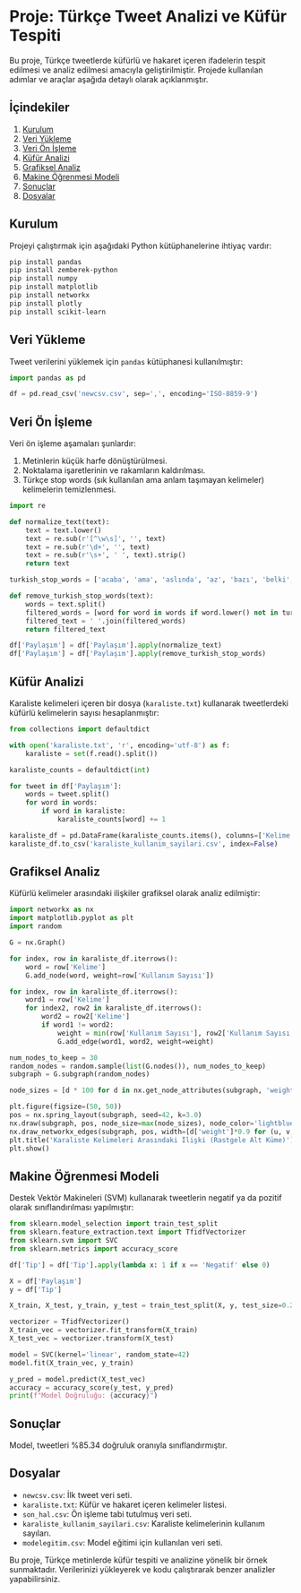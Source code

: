 # Proje: Türkçe Tweet Analizi ve Küfür Tespiti

Bu proje, Türkçe tweetlerde küfürlü ve hakaret içeren ifadelerin tespit edilmesi ve analiz edilmesi amacıyla geliştirilmiştir. Projede kullanılan adımlar ve araçlar aşağıda detaylı olarak açıklanmıştır.

## İçindekiler
1. [Kurulum](#kurulum)
2. [Veri Yükleme](#veri-yukleme)
3. [Veri Ön İşleme](#veri-on-isleme)
4. [Küfür Analizi](#kufur-analizi)
5. [Grafiksel Analiz](#grafiksel-analiz)
6. [Makine Öğrenmesi Modeli](#makine-ogrenmesi-modeli)
7. [Sonuçlar](#sonuclar)
8. [Dosyalar](#dosyalar)

## Kurulum <a name="kurulum"></a>

Projeyi çalıştırmak için aşağıdaki Python kütüphanelerine ihtiyaç vardır:

```bash
pip install pandas
pip install zemberek-python
pip install numpy
pip install matplotlib
pip install networkx
pip install plotly
pip install scikit-learn
```

## Veri Yükleme <a name="veri-yukleme"></a>

Tweet verilerini yüklemek için `pandas` kütüphanesi kullanılmıştır:

```python
import pandas as pd

df = pd.read_csv('newcsv.csv', sep=',', encoding='ISO-8859-9')
```

## Veri Ön İşleme <a name="veri-on-isleme"></a>

Veri ön işleme aşamaları şunlardır:
1. Metinlerin küçük harfe dönüştürülmesi.
2. Noktalama işaretlerinin ve rakamların kaldırılması.
3. Türkçe stop words (sık kullanılan ama anlam taşımayan kelimeler) kelimelerin temizlenmesi.

```python
import re

def normalize_text(text):
    text = text.lower()
    text = re.sub(r'[^\w\s]', '', text)
    text = re.sub(r'\d+', '', text)
    text = re.sub(r'\s+', ' ', text).strip()
    return text

turkish_stop_words = ['acaba', 'ama', 'aslında', 'az', 'bazı', 'belki', 'biri', 'birkaç', 'birşey', 'biz', 'bu', 'çok', 'çünkü', 'da', 'daha', 'de', 'defa', 'diye', 'eğer', 'en', 'gibi', 'hem', 'hep', 'hepsi', 'her', 'hiç', 'için', 'ile', 'ise', 'kez', 'ki', 'kim', 'mı', 'mu', 'mü', 'nasıl', 'ne', 'neden', 'nerde', 'nerede', 'nereye', 'niçin', 'niye', 'o', 'sanki', 'şey', 'siz', 'şu', 'tüm', 've', 'veya', 'ya', 'yani']

def remove_turkish_stop_words(text):
    words = text.split()
    filtered_words = [word for word in words if word.lower() not in turkish_stop_words]
    filtered_text = ' '.join(filtered_words)
    return filtered_text

df['Paylaşım'] = df['Paylaşım'].apply(normalize_text)
df['Paylaşım'] = df['Paylaşım'].apply(remove_turkish_stop_words)
```

## Küfür Analizi <a name="kufur-analizi"></a>

Karaliste kelimeleri içeren bir dosya (`karaliste.txt`) kullanarak tweetlerdeki küfürlü kelimelerin sayısı hesaplanmıştır:

```python
from collections import defaultdict

with open('karaliste.txt', 'r', encoding='utf-8') as f:
    karaliste = set(f.read().split())

karaliste_counts = defaultdict(int)

for tweet in df['Paylaşım']:
    words = tweet.split()
    for word in words:
        if word in karaliste:
            karaliste_counts[word] += 1

karaliste_df = pd.DataFrame(karaliste_counts.items(), columns=['Kelime', 'Kullanım Sayısı'])
karaliste_df.to_csv('karaliste_kullanim_sayilari.csv', index=False)
```

## Grafiksel Analiz <a name="grafiksel-analiz"></a>

Küfürlü kelimeler arasındaki ilişkiler grafiksel olarak analiz edilmiştir:

```python
import networkx as nx
import matplotlib.pyplot as plt
import random

G = nx.Graph()

for index, row in karaliste_df.iterrows():
    word = row['Kelime']
    G.add_node(word, weight=row['Kullanım Sayısı'])

for index, row in karaliste_df.iterrows():
    word1 = row['Kelime']
    for index2, row2 in karaliste_df.iterrows():
        word2 = row2['Kelime']
        if word1 != word2:
            weight = min(row['Kullanım Sayısı'], row2['Kullanım Sayısı'])
            G.add_edge(word1, word2, weight=weight)

num_nodes_to_keep = 30
random_nodes = random.sample(list(G.nodes()), num_nodes_to_keep)
subgraph = G.subgraph(random_nodes)

node_sizes = [d * 100 for d in nx.get_node_attributes(subgraph, 'weight').values()]

plt.figure(figsize=(50, 50))
pos = nx.spring_layout(subgraph, seed=42, k=3.0)
nx.draw(subgraph, pos, node_size=max(node_sizes), node_color='lightblue', font_size=10, with_labels=True)
nx.draw_networkx_edges(subgraph, pos, width=[d['weight']*0.9 for (u, v, d) in subgraph.edges(data=True)])
plt.title('Karaliste Kelimeleri Arasındaki İlişki (Rastgele Alt Küme)')
plt.show()
```

## Makine Öğrenmesi Modeli <a name="makine-ogrenmesi-modeli"></a>

Destek Vektör Makineleri (SVM) kullanarak tweetlerin negatif ya da pozitif olarak sınıflandırılması yapılmıştır:

```python
from sklearn.model_selection import train_test_split
from sklearn.feature_extraction.text import TfidfVectorizer
from sklearn.svm import SVC
from sklearn.metrics import accuracy_score

df['Tip'] = df['Tip'].apply(lambda x: 1 if x == 'Negatif' else 0)

X = df['Paylaşım']
y = df['Tip']

X_train, X_test, y_train, y_test = train_test_split(X, y, test_size=0.2, random_state=42)

vectorizer = TfidfVectorizer()
X_train_vec = vectorizer.fit_transform(X_train)
X_test_vec = vectorizer.transform(X_test)

model = SVC(kernel='linear', random_state=42)
model.fit(X_train_vec, y_train)

y_pred = model.predict(X_test_vec)
accuracy = accuracy_score(y_test, y_pred)
print(f"Model Doğruluğu: {accuracy}")
```

## Sonuçlar <a name="sonuclar"></a>

Model, tweetleri %85.34 doğruluk oranıyla sınıflandırmıştır.

## Dosyalar <a name="dosyalar"></a>

- `newcsv.csv`: İlk tweet veri seti.
- `karaliste.txt`: Küfür ve hakaret içeren kelimeler listesi.
- `son_hal.csv`: Ön işleme tabi tutulmuş veri seti.
- `karaliste_kullanim_sayilari.csv`: Karaliste kelimelerinin kullanım sayıları.
- `modelegitim.csv`: Model eğitimi için kullanılan veri seti.

Bu proje, Türkçe metinlerde küfür tespiti ve analizine yönelik bir örnek sunmaktadır. Verilerinizi yükleyerek ve kodu çalıştırarak benzer analizler yapabilirsiniz.
